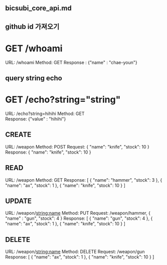 ## bicsubi_core_api.md

## github id 가져오기
# GET /whoami
URL: /whoami
Method: GET
Response : {"name" : "chae-youn"}

## query string echo
# GET /echo?string="string"
URL: /echo?string=hihihi
Method: GET  
Response: {"value" : "hihihi"}

## CREATE
URL: /weapon
Method: POST
Request: 
{
    "name": "knife",
    "stock": 10
}
Response: 
{
    "name": "knife",
    "stock": 10
}

## READ
URL: /weapon
Method: GET
Response: 
[
    {
        "name": "hammer",
        "stock": 3
    },
    {
        "name": "ax",
        "stock": 1
    },
    {
        "name": "knife",
        "stock": 10
    }
]

## UPDATE
URL: /weapon/<string:name>
Method: PUT
Request: /weapon/hammer,
{ 
    "name" : "gun",
    "stock": 4
}
Response: 
[
    {
        "name": "gun",
        "stock": 4
    },
    {
        "name": "ax",
        "stock": 1
    },
    {
        "name": "knife",
        "stock": 10
    }
]

## DELETE
URL: /weapon/<string:name>
Method: DELETE
Request: /weapon/gun
Response: 
[
    {
        "name": "ax",
        "stock": 1
    },
    {
        "name": "knife",
        "stock": 10
    }
]
